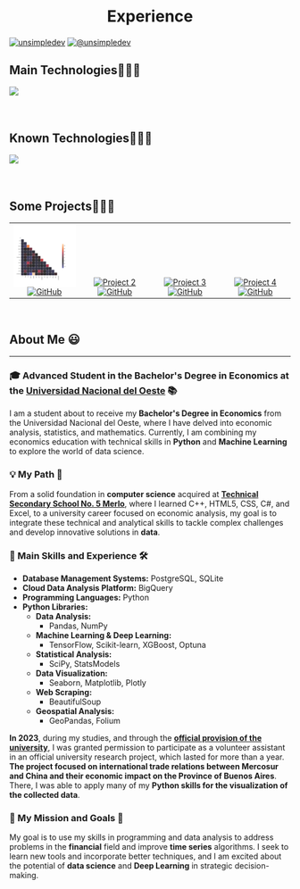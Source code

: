 <h1 align="center">Experience</h1>

<p align="left">
<a href="https://www.linkedin.com/in/kne1/" target="blank"><img align="center" src="https://img.shields.io/badge/LinkedIn-0077B5?style=for-the-badge&logo=linkedin&logoColor=white" alt="unsimpledev"/></a>
<a href = "mailto:knauselias29@gmail.com" target="blank"><img align="center" src="https://img.shields.io/badge/Gmail-D14836?style=for-the-badge&logo=gmail&logoColor=white" alt="@unsimpledev"  /></a>
</p>

<h2>Main Technologies👨🏻‍💻</h2>
<!--tech stack icons-->
<p align="left">
  <a href="https://skillicons.dev">
    <img src="https://skillicons.dev/icons?i=py,tensorflow,sklearn,postgres,sqlite,git,aws,gcp,cpp&perline=12" />
  </a>
</p>
<br>

<h2>Known Technologies👨🏻‍💻</h2>
<!--tech stack icons-->
<p align="left">
  <a href="https://skillicons.dev">
    <img src="https://skillicons.dev/icons?i=vscode,anaconda,azure,arduino,blender,notion,mongodb,replit,octave,html,css,php,mysql,github,docker,bash,linux,&perline=12" />
  </a>
</p>
<br>

<!-------------------------->

<h2>Some Projects👨🏻‍💻</h2>

<table align="center" style="width: 100%; table-layout: fixed;">
    <tr valign="bottom">
        <td width="25%" align="center">
            <a href="https://github.com/KnEl1a/Data-Analysis-with-Python" title="Go to Source">
                <img align="center" width="100%" src="https://github.com/KnEl1a/Data-Analysis-with-Python/raw/main/medical-data/heatmap.png" alt="Project 1"/>
            </a>
            <br>
            <a href="https://github.com/KnEl1a/Data-Analysis-with-Python" target="blank">
                <img src="https://img.shields.io/badge/GitHub-100000?style=for-the-badge&logo=github&logoColor=white" alt="GitHub"/>
            </a>
        </td>
        <td width="25%" align="center">
            <a href="https://github.com/KnEl1a/Python-Data-Analytics-Proyecto-I.y.D.-U.N.O" title="Go to Source">
                <img align="center" width="100%" src="https://github.com/KnEl1a/Python-Data-Analytics-Proyecto-I.y.D.-U.N.O/blob/main/Graf.%2028/DONA2%20textNegro.png" alt="Project 2"/>
            </a>
            <br>
            <a href="https://github.com/KnEl1a/Python-Data-Analytics-Proyecto-I.y.D.-U.N.O" target="blank">
                <img src="https://img.shields.io/badge/GitHub-100000?style=for-the-badge&logo=github&logoColor=white" alt="GitHub"/>
            </a>
        </td>
        <td width="25%" align="center">
            <a href="https://github.com/KnEl1a/PostgreSQL-GIT-BashScript/tree/main/PSQL-Salon-Appointment-Scheduler-main" title="Go to Source">
                <img align="center" width="100%" src="https://camo.githubusercontent.com/64f86cba5012b9032dad7d9fe615ce17ed7aad2ceea05dafba95a5ebb4b7a279/68747470733a2f2f692e706f7374696d672e63632f5164643451514d712f706578656c732d64656c626561757479626f782d3835333432372d312e6a7067" alt="Project 3"/>
            </a>
            <br>
            <a href="https://github.com/KnEl1a/PostgreSQL-GIT-BashScript/tree/main/PSQL-Salon-Appointment-Scheduler-main" target="blank">
                <img src="https://img.shields.io/badge/GitHub-100000?style=for-the-badge&logo=github&logoColor=white" alt="GitHub"/>
            </a>
        </td>
        <td width="25%" align="center">
            <a href="https://github.com/KnEl1a/fcp-ML-and-DL-proyects" title="Go to Source">
                <img align="center" width="100%" src="https://github.com/KnEl1a/fcp-ML-and-DL-proyects/raw/main/sec_14_GRU%20curve.png" alt="Project 4"/>
            </a>
            <br>
            <a href="https://github.com/KnEl1a/fcp-ML-and-DL-proyects" target="blank">
                <img src="https://img.shields.io/badge/GitHub-100000?style=for-the-badge&logo=github&logoColor=white" alt="GitHub"/>
            </a>
        </td>
    </tr>
</table>

<br>
<!----------------->

<h2>About Me 😃</h2>
<!--Intro start-->

<p align="left">

---

### 🎓 Advanced Student in the Bachelor's Degree in Economics at the [Universidad Nacional del Oeste](https://www.uno.edu.ar/) 📚

I am a student about to receive my **Bachelor's Degree in Economics** from the Universidad Nacional del Oeste, where I have delved into economic analysis, statistics, and mathematics. Currently, I am combining my economics education with technical skills in **Python** and **Machine Learning** to explore the world of data science.

### 💡 My Path 🚀

From a solid foundation in **computer science** acquired at [**Technical Secondary School No. 5 Merlo**](https://tecnica5merlo.edu.ar/), where I learned C++, HTML5, CSS, C#, and Excel, to a university career focused on economic analysis, my goal is to integrate these technical and analytical skills to tackle complex challenges and develop innovative solutions in **data**.

### 🔧 Main Skills and Experience 🛠️

- **Database Management Systems:** PostgreSQL, SQLite
- **Cloud Data Analysis Platform:** BigQuery
- **Programming Languages:** Python
- **Python Libraries:**
  - **Data Analysis:**
    - Pandas, NumPy
  - **Machine Learning & Deep Learning:**
    - TensorFlow, Scikit-learn, XGBoost, Optuna
  - **Statistical Analysis:**
    - SciPy, StatsModels
  - **Data Visualization:**
    - Seaborn, Matplotlib, Plotly
  - **Web Scraping:**
    - BeautifulSoup
  - **Geospatial Analysis:**
    - GeoPandas, Folium



**In 2023**, during my studies, and through the [**official provision of the university**](https://www.uno.edu.ar/images/documentos/PROYECTOID/Disposicion%20SCyT%20n%2016-2023.pdf), I was granted permission to participate as a volunteer assistant in an official university research project, which lasted for more than a year. **The project focused on international trade relations between Mercosur and China and their economic impact on the Province of Buenos Aires**. There, I was able to apply many of my **Python skills for the visualization of the collected data**.


<!-- - **Projects:** . . . Official Research Project at my University: Economic and Commercial Relations between the Province of Buenos Aires, MERCOSUR, and the People's Republic of China. -->

### 🌟 My Mission and Goals 🌟

My goal is to use my skills in programming and data analysis to address problems in the **financial** field and improve **time series** algorithms. I seek to learn new tools and incorporate better techniques, and I am excited about the potential of **data science** and **Deep Learning** in strategic decision-making.

<!--Intro end-->
</p>
<br>
